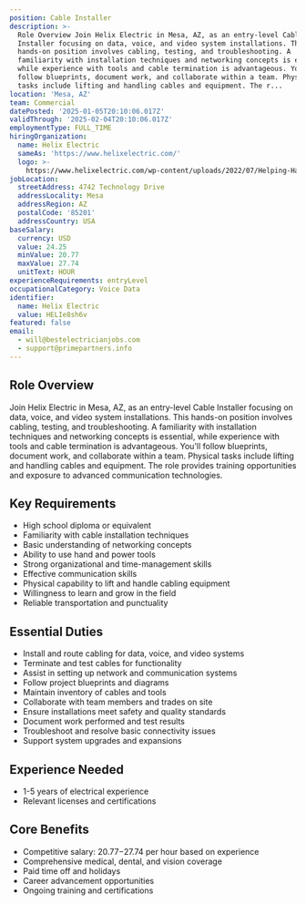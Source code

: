 ```yaml
---
position: Cable Installer
description: >-
  Role Overview Join Helix Electric in Mesa, AZ, as an entry-level Cable
  Installer focusing on data, voice, and video system installations. This
  hands-on position involves cabling, testing, and troubleshooting. A
  familiarity with installation techniques and networking concepts is essential,
  while experience with tools and cable termination is advantageous. You'll
  follow blueprints, document work, and collaborate within a team. Physical
  tasks include lifting and handling cables and equipment. The r...
location: 'Mesa, AZ'
team: Commercial
datePosted: '2025-01-05T20:10:06.017Z'
validThrough: '2025-02-04T20:10:06.017Z'
employmentType: FULL_TIME
hiringOrganization:
  name: Helix Electric
  sameAs: 'https://www.helixelectric.com/'
  logo: >-
    https://www.helixelectric.com/wp-content/uploads/2022/07/Helping-Hands-Logo_Blue-e1656694113799.jpg
jobLocation:
  streetAddress: 4742 Technology Drive
  addressLocality: Mesa
  addressRegion: AZ
  postalCode: '85201'
  addressCountry: USA
baseSalary:
  currency: USD
  value: 24.25
  minValue: 20.77
  maxValue: 27.74
  unitText: HOUR
experienceRequirements: entryLevel
occupationalCategory: Voice Data
identifier:
  name: Helix Electric
  value: HELIe8sh6v
featured: false
email:
  - will@bestelectricianjobs.com
  - support@primepartners.info
---
```




## Role Overview

Join Helix Electric in Mesa, AZ, as an entry-level Cable Installer focusing on data, voice, and video system installations. This hands-on position involves cabling, testing, and troubleshooting. A familiarity with installation techniques and networking concepts is essential, while experience with tools and cable termination is advantageous. You'll follow blueprints, document work, and collaborate within a team. Physical tasks include lifting and handling cables and equipment. The role provides training opportunities and exposure to advanced communication technologies.

## Key Requirements

- High school diploma or equivalent
- Familiarity with cable installation techniques
- Basic understanding of networking concepts
- Ability to use hand and power tools
- Strong organizational and time-management skills
- Effective communication skills
- Physical capability to lift and handle cabling equipment
- Willingness to learn and grow in the field
- Reliable transportation and punctuality

## Essential Duties

- Install and route cabling for data, voice, and video systems
- Terminate and test cables for functionality
- Assist in setting up network and communication systems
- Follow project blueprints and diagrams
- Maintain inventory of cables and tools
- Collaborate with team members and trades on site
- Ensure installations meet safety and quality standards
- Document work performed and test results
- Troubleshoot and resolve basic connectivity issues
- Support system upgrades and expansions

## Experience Needed

- 1-5 years of electrical experience
- Relevant licenses and certifications

## Core Benefits

- Competitive salary: $20.77-$27.74 per hour based on experience
- Comprehensive medical, dental, and vision coverage
- Paid time off and holidays
- Career advancement opportunities
- Ongoing training and certifications
